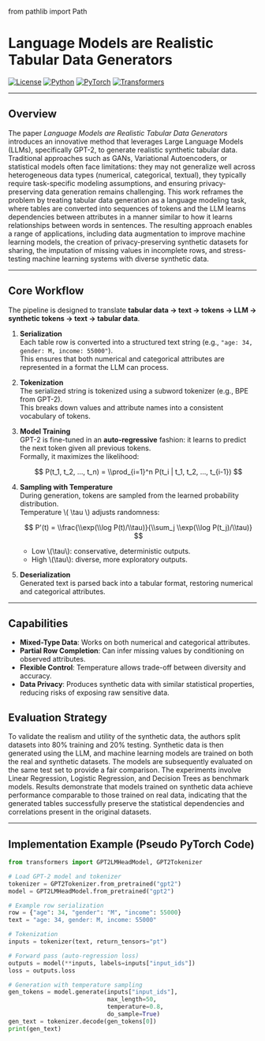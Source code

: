 from pathlib import Path

# Language Models are Realistic Tabular Data Generators

[![License](https://img.shields.io/badge/License-MIT-green.svg)](https://opensource.org/licenses/MIT) [![Python](https://img.shields.io/badge/Python-3.8+-3776AB.svg?logo=python&logoColor=white)](https://www.python.org/) [![PyTorch](https://img.shields.io/badge/PyTorch-1.12+-EE4C2C.svg)](https://pytorch.org/) [![Transformers](https://img.shields.io/badge/HuggingFace-Transformers-yellow.svg)](https://huggingface.co/docs/transformers)

---

## Overview

The paper *Language Models are Realistic Tabular Data Generators* introduces an innovative method that leverages Large Language Models (LLMs), specifically GPT-2, to generate realistic synthetic tabular data. Traditional approaches such as GANs, Variational Autoencoders, or statistical models often face limitations: they may not generalize well across heterogeneous data types (numerical, categorical, textual), they typically require task-specific modeling assumptions, and ensuring privacy-preserving data generation remains challenging. This work reframes the problem by treating tabular data generation as a language modeling task, where tables are converted into sequences of tokens and the LLM learns dependencies between attributes in a manner similar to how it learns relationships between words in sentences. The resulting approach enables a range of applications, including data augmentation to improve machine learning models, the creation of privacy-preserving synthetic datasets for sharing, the imputation of missing values in incomplete rows, and stress-testing machine learning systems with diverse synthetic data.


---

## Core Workflow

The pipeline is designed to translate **tabular data → text → tokens → LLM → synthetic tokens → text → tabular data**.

1. **Serialization**  
   Each table row is converted into a structured text string (e.g., `"age: 34, gender: M, income: 55000"`).  
   This ensures that both numerical and categorical attributes are represented in a format the LLM can process.  

2. **Tokenization**  
   The serialized string is tokenized using a subword tokenizer (e.g., BPE from GPT-2).  
   This breaks down values and attribute names into a consistent vocabulary of tokens.  

3. **Model Training**  
   GPT-2 is fine-tuned in an **auto-regressive** fashion: it learns to predict the next token given all previous tokens.  
   Formally, it maximizes the likelihood:  

   $$
   P(t_1, t_2, ..., t_n) = \\prod_{i=1}^n P(t_i | t_1, t_2, ..., t_{i-1})
   $$

4. **Sampling with Temperature**  
   During generation, tokens are sampled from the learned probability distribution.  
   Temperature \\( \\tau \\) adjusts randomness:  

   $$
   P'(t) = \\frac{\\exp(\\log P(t)/\\tau)}{\\sum_j \\exp(\\log P(t_j)/\\tau)}
   $$

   - Low \\(\\tau\\): conservative, deterministic outputs.  
   - High \\(\\tau\\): diverse, more exploratory outputs.  

5. **Deserialization**  
   Generated text is parsed back into a tabular format, restoring numerical and categorical attributes.  

---

## Capabilities

- **Mixed-Type Data**: Works on both numerical and categorical attributes.  
- **Partial Row Completion**: Can infer missing values by conditioning on observed attributes.  
- **Flexible Control**: Temperature allows trade-off between diversity and accuracy.  
- **Data Privacy**: Produces synthetic data with similar statistical properties, reducing risks of exposing raw sensitive data.  

## Evaluation Strategy

To validate the realism and utility of the synthetic data, the authors split datasets into 80% training and 20% testing. Synthetic data is then generated using the LLM, and machine learning models are trained on both the real and synthetic datasets. The models are subsequently evaluated on the same test set to provide a fair comparison. The experiments involve Linear Regression, Logistic Regression, and Decision Trees as benchmark models. Results demonstrate that models trained on synthetic data achieve performance comparable to those trained on real data, indicating that the generated tables successfully preserve the statistical dependencies and correlations present in the original datasets.


---

## Implementation Example (Pseudo PyTorch Code)

```python
from transformers import GPT2LMHeadModel, GPT2Tokenizer

# Load GPT-2 model and tokenizer
tokenizer = GPT2Tokenizer.from_pretrained("gpt2")
model = GPT2LMHeadModel.from_pretrained("gpt2")

# Example row serialization
row = {"age": 34, "gender": "M", "income": 55000}
text = "age: 34, gender: M, income: 55000"

# Tokenization
inputs = tokenizer(text, return_tensors="pt")

# Forward pass (auto-regression loss)
outputs = model(**inputs, labels=inputs["input_ids"])
loss = outputs.loss

# Generation with temperature sampling
gen_tokens = model.generate(inputs["input_ids"],
                            max_length=50,
                            temperature=0.8,
                            do_sample=True)
gen_text = tokenizer.decode(gen_tokens[0])
print(gen_text)
